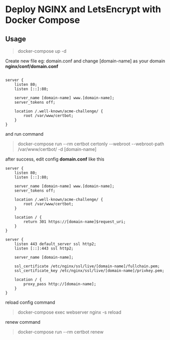 # Deploy NGINX and LetsEncrypt with Docker Compose

## Usage
>
> docker-compose up -d

Create new file eg: domain.conf and change [domain-name] as your domain
**nginx/conf/domain.conf**

```

server {
    listen 80;
    listen [::]:80;

    server_name [domain-name] www.[domain-name];
    server_tokens off;

    location /.well-known/acme-challenge/ {
        root /var/www/certbot;
    }
}

```

and run command
> docker-compose run --rm certbot certonly --webroot --webroot-path /var/www/certbot/ -d [domain-name]

after success, edit config **domain.conf** like this

```
server {
    listen 80;
    listen [::]:80;

    server_name [domain-name] www.[domain-name];
    server_tokens off;

    location /.well-known/acme-challenge/ {
        root /var/www/certbot;
    }

    location / {
        return 301 https://[domain-name]$request_uri;
    }
}

server {
    listen 443 default_server ssl http2;
    listen [::]:443 ssl http2;

    server_name [domain-name];

    ssl_certificate /etc/nginx/ssl/live/[domain-name]/fullchain.pem;
    ssl_certificate_key /etc/nginx/ssl/live/[domain-name]/privkey.pem;

    location / {
    	proxy_pass http://[domain-name];
    }
}
```

reload config command
> docker-compose exec webserver nginx -s reload

renew command
> docker-compose run --rm certbot renew
